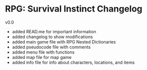 # RPG: Survival Instinct Changelog
v0.0
- added READ.me for important information
- added changelog to show modifications
- added main game file with RPG Nested Dictionaries
- added pseudocode file with comments
- added menu file with functions
- added map file for map game
- added info file for info about characters, locations, and items